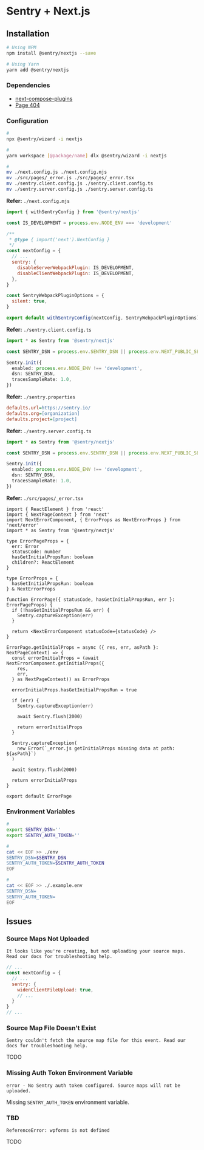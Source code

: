 # Sentry + Next.js

<!--
enabled: process.env.NODE_ENV !== 'development',
-->

<!--
Refer: src/app/layout.tsx

throw new Error('Sentry Example API Route Error')
-->

## Installation

```sh
# Using NPM
npm install @sentry/nextjs --save

# Using Yarn
yarn add @sentry/nextjs
```

### Dependencies

- [next-compose-plugins](/next.js/ext)
- [Page 404](/next.js/extend/page-404.md)

### Configuration

```sh
#
npx @sentry/wizard -i nextjs

#
yarn workspace [@package/name] dlx @sentry/wizard -i nextjs
```

```sh
#
mv ./next.config.js ./next.config.mjs
mv ./src/pages/_error.js ./src/pages/_error.tsx
mv ./sentry.client.config.js ./sentry.client.config.ts
mv ./sentry.server.config.js ./sentry.server.config.ts
```

**Refer:** `./next.config.mjs`

```mjs
import { withSentryConfig } from '@sentry/nextjs'

const IS_DEVELOPMENT = process.env.NODE_ENV === 'development'

/**
 * @type { import('next').NextConfig }
 */
const nextConfig = {
  // ...
  sentry: {
    disableServerWebpackPlugin: IS_DEVELOPMENT,
    disableClientWebpackPlugin: IS_DEVELOPMENT,
  },
}

const SentryWebpackPluginOptions = {
  silent: true,
}

export default withSentryConfig(nextConfig, SentryWebpackPluginOptions)
```

**Refer:** `./sentry.client.config.ts`

```ts
import * as Sentry from '@sentry/nextjs'

const SENTRY_DSN = process.env.SENTRY_DSN || process.env.NEXT_PUBLIC_SENTRY_DSN

Sentry.init({
  enabled: process.env.NODE_ENV !== 'development',
  dsn: SENTRY_DSN,
  tracesSampleRate: 1.0,
})
```

**Refer:** `./sentry.properties`

```ini
defaults.url=https://sentry.io/
defaults.org=[organization]
defaults.project=[project]
```

**Refer:** `./sentry.server.config.ts`

```ts
import * as Sentry from '@sentry/nextjs'

const SENTRY_DSN = process.env.SENTRY_DSN || process.env.NEXT_PUBLIC_SENTRY_DSN

Sentry.init({
  enabled: process.env.NODE_ENV !== 'development',
  dsn: SENTRY_DSN,
  tracesSampleRate: 1.0,
})
```

**Refer:** `./src/pages/_error.tsx`

```tsx
import { ReactElement } from 'react'
import { NextPageContext } from 'next'
import NextErrorComponent, { ErrorProps as NextErrorProps } from 'next/error'
import * as Sentry from '@sentry/nextjs'

type ErrorPageProps = {
  err: Error
  statusCode: number
  hasGetInitialPropsRun: boolean
  children?: ReactElement
}

type ErrorProps = {
  hasGetInitialPropsRun: boolean
} & NextErrorProps

function ErrorPage({ statusCode, hasGetInitialPropsRun, err }: ErrorPageProps) {
  if (!hasGetInitialPropsRun && err) {
    Sentry.captureException(err)
  }

  return <NextErrorComponent statusCode={statusCode} />
}

ErrorPage.getInitialProps = async ({ res, err, asPath }: NextPageContext) => {
  const errorInitialProps = (await NextErrorComponent.getInitialProps({
    res,
    err,
  } as NextPageContext)) as ErrorProps

  errorInitialProps.hasGetInitialPropsRun = true

  if (err) {
    Sentry.captureException(err)

    await Sentry.flush(2000)

    return errorInitialProps
  }

  Sentry.captureException(
    new Error(`_error.js getInitialProps missing data at path: ${asPath}`)
  )

  await Sentry.flush(2000)

  return errorInitialProps
}

export default ErrorPage
```

### Environment Variables

```sh
#
export SENTRY_DSN=''
export SENTRY_AUTH_TOKEN=''

#
cat << EOF >> ./env
SENTRY_DSN=$SENTRY_DSN
SENTRY_AUTH_TOKEN=$SENTRY_AUTH_TOKEN
EOF

#
cat << EOF >> ./.example.env
SENTRY_DSN=
SENTRY_AUTH_TOKEN=
EOF
```

## Issues

### Source Maps Not Uploaded

```log
It looks like you're creating, but not uploading your source maps. Read our docs for troubleshooting help.
```

```js
// ...
const nextConfig = {
  // ...
  sentry: {
    widenClientFileUpload: true,
    // ...
  }
}
// ...
```

### Source Map File Doesn't Exist

```log
Sentry couldn't fetch the source map file for this event. Read our docs for troubleshooting help.
```

<!--
https://docs.sentry.io/platforms/javascript/guides/nextjs/sourcemaps/
https://docs.sentry.io/platforms/javascript/guides/nextjs/manual-setup/
-->

TODO

### Missing Auth Token Environment Variable

```log
error - No Sentry auth token configured. Source maps will not be uploaded.
```

Missing `SENTRY_AUTH_TOKEN` environment variable.

### TBD

```log
ReferenceError: wpforms is not defined
```

TODO
